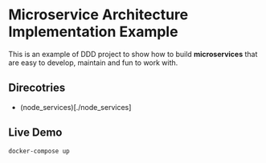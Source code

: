 # Microservice Architecture Implementation Example

This is an example of DDD project to show how to build **microservices** that
are easy to develop, maintain and fun to work with.

## Direcotries

* (node_services)[./node_services]

## Live Demo
```
docker-compose up
```
